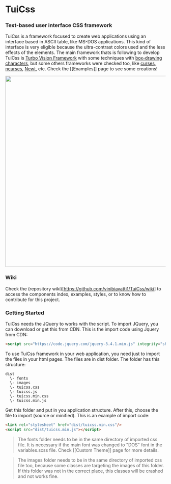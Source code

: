 # TuiCss
### Text-based user interface CSS framework

TuiCss is a framework focused to create web applications using an interface based in ASCII table, like MS-DOS applications. This kind of interface is very eligible because the ultra-contrast colors used and the less effects of the elements. The main framework thats is following to develop TuiCss is <a href="https://en.wikipedia.org/wiki/Turbo_Vision">Turbo Vision Framework</a> with some techniques with [box-drawing characters](https://en.wikipedia.org/wiki/Box-drawing_character), but some others frameworks were checked too, like [curses](https://en.wikipedia.org/wiki/Curses_(programming_library)), [ncurses](https://en.wikipedia.org/wiki/Ncurses), [Newt](https://en.wikipedia.org/wiki/Newt_(programming_library)), etc. Check the [[Examples]] page to see some creations!

<img src="https://i.ibb.co/zhJMy1h/Tui-Css-home.png" width="600">

### Wiki
Check the (repository wiki)[https://github.com/vinibiavatti1/TuiCss/wiki] to access the components index, examples, styles, or to know how to contribute for this project.

### Getting Started
TuiCss needs the JQuery to works with the script. To import JQuery, you can download or get this from CDN. This is the import code using Jquery from CDN:

```html
<script src="https://code.jquery.com/jquery-3.4.1.min.js" integrity="sha256-CSXorXvZcTkaix6Yvo6HppcZGetbYMGWSFlBw8HfCJo=" crossorigin="anonymous"></script>
```

To use TuiCss framework in your web application, you need just to import the files in your html pages. The files are in dist folder. The folder has this structure:

```
dist  
  \- fonts
  \- images
  \- tuicss.css  
  \- tuicss.js  
  \- tuicss.min.css  
  \- tuicss.min.js  
```

Get this folder and put in you application structure. After this, choose the file to import (source or minified). This is an example of import code:

```html
<link rel="stylesheet" href="dist/tuicss.min.css"/>
<script src="dist/tuicss.min.js"></script>
```

> The fonts folder needs to be in the same directory of imported css file. It is necessary if the main font was changed to "DOS" font in the variables.scss file. Check [[Custom Theme]] page for more details.

> The images folder needs to be in the same directory of imported css file too, because some classes are targeting the images of this folder. If this folder was not in the correct place, this classes will be crashed and not works fine. 
